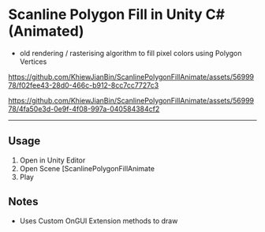 # Scanline Polygon Fill in Unity C# (Animated)
- old rendering / rasterising algorithm to fill pixel colors using Polygon Vertices
  
https://github.com/KhiewJianBin/ScanlinePolygonFillAnimate/assets/5699978/f02fee43-28d0-466c-b912-8cc7cc7727c3

https://github.com/KhiewJianBin/ScanlinePolygonFillAnimate/assets/5699978/4fa50e3d-0e9f-4f08-997a-040584384cf2

--------------

## Usage
1. Open in Unity Editor
2. Open Scene [ScanlinePolygonFillAnimate
3. Play

## Notes
- Uses Custom OnGUI Extension methods to draw
